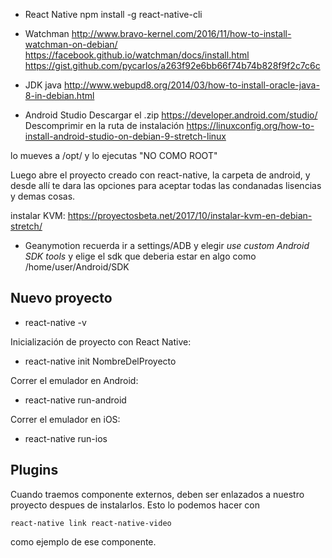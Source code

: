 + React Native
npm install -g react-native-cli

+ Watchman
http://www.bravo-kernel.com/2016/11/how-to-install-watchman-on-debian/
https://facebook.github.io/watchman/docs/install.html
https://gist.github.com/pycarlos/a263f92e6bb66f74b74b828f9f2c7c6c


+ JDK java
http://www.webupd8.org/2014/03/how-to-install-oracle-java-8-in-debian.html

+ Android Studio
Descargar el .zip
https://developer.android.com/studio/
Descomprimir en la ruta de instalación
https://linuxconfig.org/how-to-install-android-studio-on-debian-9-stretch-linux

lo mueves a /opt/  y lo ejecutas "NO COMO ROOT"

Luego abre el proyecto creado con react-native, la carpeta de android, y desde allí te dara las opciones para aceptar todas las condanadas lisencias y demas cosas.

instalar KVM:
https://proyectosbeta.net/2017/10/instalar-kvm-en-debian-stretch/

+ Geanymotion
recuerda ir a settings/ADB y elegir *use custom Android SDK tools* y elige el sdk que deberia estar en algo como /home/user/Android/SDK

## Nuevo proyecto 

+ react-native -v

Inicialización de proyecto con React Native:
+ react-native init NombreDelProyecto

Correr el emulador en Android:
+ react-native run-android

Correr el emulador en iOS:
+ react-native run-ios

## Plugins

Cuando traemos componente externos, deben ser enlazados a nuestro proyecto despues de instalarlos.  Esto lo podemos hacer con

  `react-native link react-native-video`

como ejemplo de ese componente.
